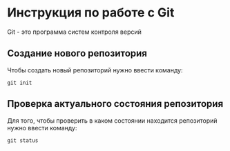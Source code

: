 # Инструкция по работе с Git

Git - это программа систем контроля версий

## Создание нового репозитория

Чтобы создать новый репозиторий нужно ввести команду:

    git init

## Проверка актуального состояния репозитория

Для того, чтобы проверить в каком состоянии находится репозиторий нужно ввести команду:

    git status
    